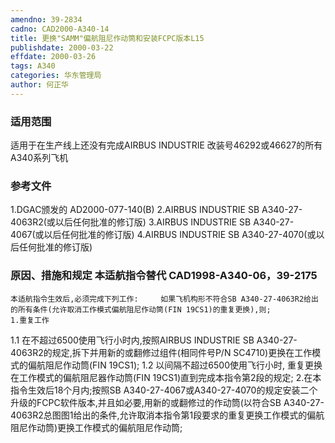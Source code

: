```yaml
---
amendno: 39-2834
cadno: CAD2000-A340-14
title: 更换"SAMM"偏航阻尼作动筒和安装FCPC版本L15
publishdate: 2000-03-22
effdate: 2000-03-26
tags: A340
categories: 华东管理局
author: 何正华
---
```


### 适用范围 
适用于在生产线上还没有完成AIRBUS INDUSTRIE 改装号46292或46627的所有A340系列飞机

### 参考文件
1.DGAC颁发的 AD2000-077-140(B) 
2.AIRBUS
 INDUSTRIE SB A340-27-4063R2(或以后任何批准的修订版) 
3.AIRBUS
 INDUSTRIE SB A340-27-4067(或以后任何批准的修订版) 
4.AIRBUS
 INDUSTRIE SB A340-27-4070(或以后任何批准的修订版) 


### 原因、措施和规定 本适航指令替代 CAD1998-A340-06，39-2175 
    本适航指令生效后,必须完成下列工作:     如果飞机构形不符合SB A340-27-4063R2给出的所有条件(允许取消工作模式偏航阻尼作动筒(FIN 19CS1)的重复更换),则; 
    1.重复工作 
  
1.1
 在不超过6500使用飞行小时内,按照AIRBUS INDUSTRIE SB A340-27-4063R2的规定,拆下并用新的或翻修过组件(相同件号P/N SC4710)更换在工作模式的偏航阻尼作动筒(FIN 19CS1); 
1.2
 以间隔不超过6500使用飞行小时, 重复更换在工作模式的偏航阻尼器作动筒(FIN 19CS1)直到完成本指令第2段的规定; 
    2.在本指令生效后18个月内;按照SB A340-27-4067或A340-27-4070的规定安装二个升级的FCPC软件版本,并且如必要,用新的或翻修过的作动筒(以符合SB A340-27-4063R2总图图1给出的条件,允许取消本指令第1段要求的重复更换工作模式的偏航阻尼作动筒)更换工作模式的偏航阻尼作动筒;

